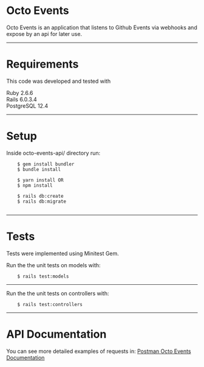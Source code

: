# Octo Events  

Octo Events is an application that listens to Github Events via webhooks and expose by an api for later use.  


-----------------------------------------

# Requirements

This code was developed and tested with 

Ruby 2.6.6  
Rails 6.0.3.4   
PostgreSQL 12.4

-----------------------------------------

# Setup  

Inside octo-events-api/ directory run:  


```
	$ gem install bundler
	$ bundle install
	
	$ yarn install OR
	$ npm install

	$ rails db:create
	$ rails db:migrate
	
```

---------------------------------------  


# Tests

Tests were implemented using Minitest Gem.  


Run the the unit tests on models with: 


```
	$ rails test:models
```
------------------------------------------  

Run the the unit tests on controllers with: 


```
	$ rails test:controllers
```
------------------------------------------  

# API Documentation

You can see more detailed examples of requests  in: [Postman Octo Events Documentation](https://documenter.getpostman.com/view/13107448/TVYKZG3g#intro)

